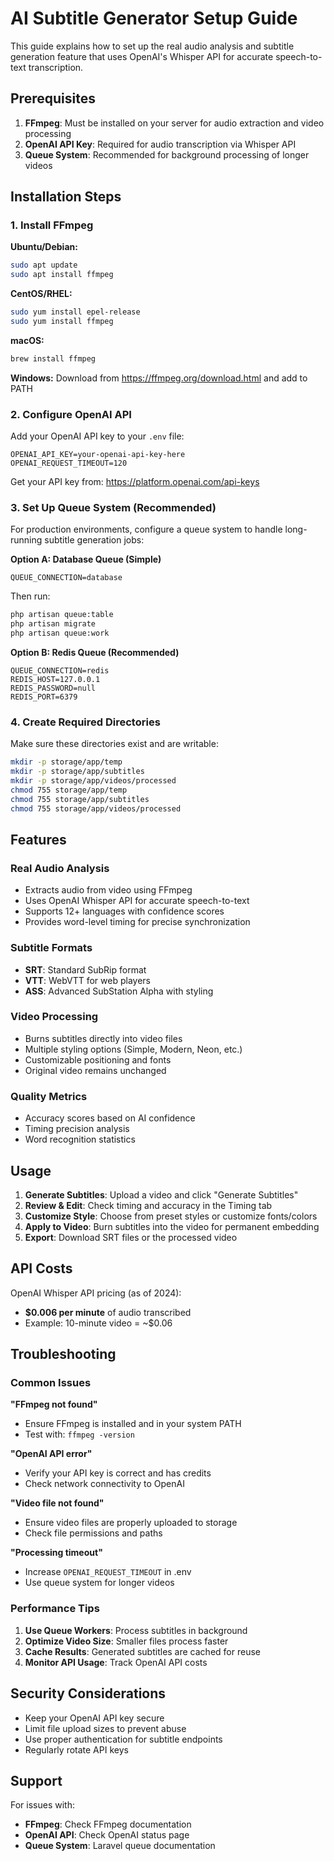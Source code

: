 # AI Subtitle Generator Setup Guide

This guide explains how to set up the real audio analysis and subtitle generation feature that uses OpenAI's Whisper API for accurate speech-to-text transcription.

## Prerequisites

1. **FFmpeg**: Must be installed on your server for audio extraction and video processing
2. **OpenAI API Key**: Required for audio transcription via Whisper API
3. **Queue System**: Recommended for background processing of longer videos

## Installation Steps

### 1. Install FFmpeg

**Ubuntu/Debian:**
```bash
sudo apt update
sudo apt install ffmpeg
```

**CentOS/RHEL:**
```bash
sudo yum install epel-release
sudo yum install ffmpeg
```

**macOS:**
```bash
brew install ffmpeg
```

**Windows:**
Download from https://ffmpeg.org/download.html and add to PATH

### 2. Configure OpenAI API

Add your OpenAI API key to your `.env` file:

```env
OPENAI_API_KEY=your-openai-api-key-here
OPENAI_REQUEST_TIMEOUT=120
```

Get your API key from: https://platform.openai.com/api-keys

### 3. Set Up Queue System (Recommended)

For production environments, configure a queue system to handle long-running subtitle generation jobs:

**Option A: Database Queue (Simple)**
```env
QUEUE_CONNECTION=database
```

Then run:
```bash
php artisan queue:table
php artisan migrate
php artisan queue:work
```

**Option B: Redis Queue (Recommended)**
```env
QUEUE_CONNECTION=redis
REDIS_HOST=127.0.0.1
REDIS_PASSWORD=null
REDIS_PORT=6379
```

### 4. Create Required Directories

Make sure these directories exist and are writable:

```bash
mkdir -p storage/app/temp
mkdir -p storage/app/subtitles  
mkdir -p storage/app/videos/processed
chmod 755 storage/app/temp
chmod 755 storage/app/subtitles
chmod 755 storage/app/videos/processed
```

## Features

### Real Audio Analysis
- Extracts audio from video using FFmpeg
- Uses OpenAI Whisper API for accurate speech-to-text
- Supports 12+ languages with confidence scores
- Provides word-level timing for precise synchronization

### Subtitle Formats
- **SRT**: Standard SubRip format
- **VTT**: WebVTT for web players
- **ASS**: Advanced SubStation Alpha with styling

### Video Processing
- Burns subtitles directly into video files
- Multiple styling options (Simple, Modern, Neon, etc.)
- Customizable positioning and fonts
- Original video remains unchanged

### Quality Metrics
- Accuracy scores based on AI confidence
- Timing precision analysis
- Word recognition statistics

## Usage

1. **Generate Subtitles**: Upload a video and click "Generate Subtitles"
2. **Review & Edit**: Check timing and accuracy in the Timing tab
3. **Customize Style**: Choose from preset styles or customize fonts/colors
4. **Apply to Video**: Burn subtitles into the video for permanent embedding
5. **Export**: Download SRT files or the processed video

## API Costs

OpenAI Whisper API pricing (as of 2024):
- **$0.006 per minute** of audio transcribed
- Example: 10-minute video = ~$0.06

## Troubleshooting

### Common Issues

**"FFmpeg not found"**
- Ensure FFmpeg is installed and in your system PATH
- Test with: `ffmpeg -version`

**"OpenAI API error"**
- Verify your API key is correct and has credits
- Check network connectivity to OpenAI

**"Video file not found"**
- Ensure video files are properly uploaded to storage
- Check file permissions and paths

**"Processing timeout"**
- Increase `OPENAI_REQUEST_TIMEOUT` in .env
- Use queue system for longer videos

### Performance Tips

1. **Use Queue Workers**: Process subtitles in background
2. **Optimize Video Size**: Smaller files process faster
3. **Cache Results**: Generated subtitles are cached for reuse
4. **Monitor API Usage**: Track OpenAI API costs

## Security Considerations

- Keep your OpenAI API key secure
- Limit file upload sizes to prevent abuse
- Use proper authentication for subtitle endpoints
- Regularly rotate API keys

## Support

For issues with:
- **FFmpeg**: Check FFmpeg documentation
- **OpenAI API**: Check OpenAI status page
- **Queue System**: Laravel queue documentation 